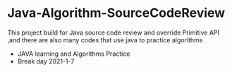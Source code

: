 # Java-Algorithm-SourceCodeReview
This project build for Java source code review and override Primitive API ,and there are also many codes that use java to practice algorithms


- JAVA learning and Algorithms Practice
- Break day 2021-1-7